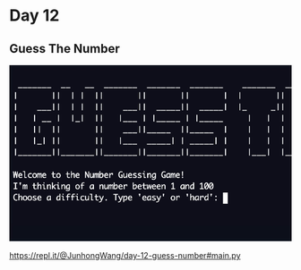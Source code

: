 # Day 12

## Guess The Number

![guess number](guess_number.gif)

https://repl.it/@JunhongWang/day-12-guess-number#main.py
